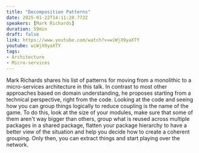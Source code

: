 ```yaml
---
title: "Decomposition Patterns"
date: 2025-01-22T14:11:28.772Z
speakers: [Mark Richards]
duration: 59min
draft: false
link: https://www.youtube.com/watch?v=wiWjX9yaXTY
youtube: wiWjX9yaXTY
tags:
- Architecture
- Micro-services
---
```



Mark Richards shares his list of patterns for moving from a monolithic to a micro-services architecture in this talk.
In contrast to most other approaches based on domain understanding, he proposes starting from a technical perspective, right from the code.
Looking at the code and seeing how you can group things logically to reduce coupling is the name of the game.
To do this, look at the size of your modules, make sure that some of them aren't way bigger than others, group what is reused across multiple packages in a shared package, flatten your package hierarchy to have a better view of the situation and help you decide how to create a coherent grouping.
Only then, you can extract things and start playing over the network.